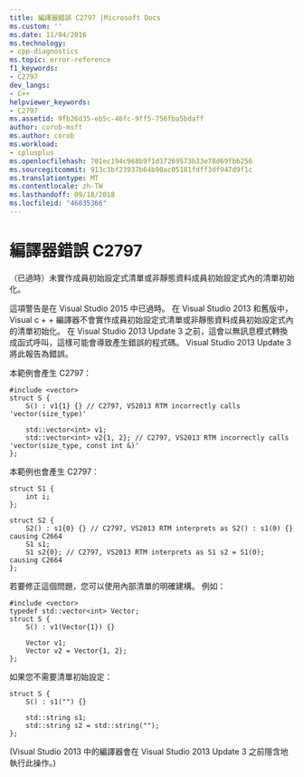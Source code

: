```yaml
---
title: 編譯器錯誤 C2797 |Microsoft Docs
ms.custom: ''
ms.date: 11/04/2016
ms.technology:
- cpp-diagnostics
ms.topic: error-reference
f1_keywords:
- C2797
dev_langs:
- C++
helpviewer_keywords:
- C2797
ms.assetid: 9fb26d35-eb5c-46fc-9ff5-756fba5bdaff
author: corob-msft
ms.author: corob
ms.workload:
- cplusplus
ms.openlocfilehash: 701ec194c968b9f1d17269573b33e78d69fbb256
ms.sourcegitcommit: 913c3bf23937b64b90ac05181fdff3df947d9f1c
ms.translationtype: MT
ms.contentlocale: zh-TW
ms.lasthandoff: 09/18/2018
ms.locfileid: "46035366"
---
```

# <a name="compiler-error-c2797"></a>編譯器錯誤 C2797

（已過時）未實作成員初始設定式清單或非靜態資料成員初始設定式內的清單初始化。

這項警告是在 Visual Studio 2015 中已過時。 在 Visual Studio 2013 和舊版中，Visual c + + 編譯器不會實作成員初始設定式清單或非靜態資料成員初始設定式內的清單初始化。 在 Visual Studio 2013 Update 3 之前，這會以無訊息模式轉換成函式呼叫，這樣可能會導致產生錯誤的程式碼。 Visual Studio 2013 Update 3 將此報告為錯誤。

本範例會產生 C2797：

```
#include <vector>
struct S {
    S() : v1{1} {} // C2797, VS2013 RTM incorrectly calls 'vector(size_type)'

    std::vector<int> v1;
    std::vector<int> v2{1, 2}; // C2797, VS2013 RTM incorrectly calls 'vector(size_type, const int &)'
};

```

本範例也會產生 C2797：

```
struct S1 {
    int i;
};

struct S2 {
    S2() : s1{0} {} // C2797, VS2013 RTM interprets as S2() : s1(0) {} causing C2664
    S1 s1;
    S1 s2{0}; // C2797, VS2013 RTM interprets as S1 s2 = S1(0); causing C2664
};

```

若要修正這個問題，您可以使用內部清單的明確建構。 例如：

```
#include <vector>
typedef std::vector<int> Vector;
struct S {
    S() : v1(Vector{1}) {}

    Vector v1;
    Vector v2 = Vector{1, 2};
};

```

如果您不需要清單初始設定：

```
struct S {
    S() : s1("") {}

    std::string s1;
    std::string s2 = std::string("");
};

```

(Visual Studio 2013 中的編譯器會在 Visual Studio 2013 Update 3 之前隱含地執行此操作。)